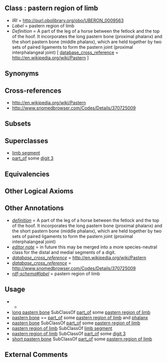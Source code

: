 
## Class : pastern region of limb

 * *IRI* = http://purl.obolibrary.org/obo/UBERON_0009563
 * *Label* = pastern region of limb
 * *Definition* = A part of the leg of a horse between the fetlock and the top of the hoof. It incorporates the long pastern bone (proximal phalanx) and the short pastern bone (middle phalanx), which are held together by two sets of paired ligaments to form the pastern joint (proximal interphalangeal joint) [ [database_cross_reference](../../ef/oboInOwl#hasDbXref.md) = http://en.wikipedia.org/wiki/Pastern ]

## Synonyms


## Cross-references

 * http://en.wikipedia.org/wiki/Pastern
 * http://www.snomedbrowser.com/Codes/Details/370725009

## Subsets


## Superclasses

 * [limb segment](../../UBERON/29/UBERON_0002529.md)
 * [part_of](../../BFO/50/BFO_0000050.md) some [digit 3](../../UBERON/50/UBERON_0006050.md)

## Equivalencies


## Other Logical Axioms


## Other Annotations

 * *[definition](../../IAO/15/IAO_0000115.md)* = A part of the leg of a horse between the fetlock and the top of the hoof. It incorporates the long pastern bone (proximal phalanx) and the short pastern bone (middle phalanx), which are held together by two sets of paired ligaments to form the pastern joint (proximal interphalangeal joint)
 * *[editor note](../../IAO/16/IAO_0000116.md)* = in future this may be merged into a more species-neutral class for the distal and medial segments of a digit.
 * *[database_cross_reference](../../ef/oboInOwl#hasDbXref.md)* = http://en.wikipedia.org/wiki/Pastern
 * *[database_cross_reference](../../ef/oboInOwl#hasDbXref.md)* = http://www.snomedbrowser.com/Codes/Details/370725009
 * *[rdf-schema#label](../../el/rdf-schema#label.md)* = pastern region of limb

## Usage

 * -
 * [long pastern bone](../../UBERON/56/UBERON_0009556.md) SubClassOf [part_of](../../BFO/50/BFO_0000050.md) some [pastern region of limb](../../UBERON/63/UBERON_0009563.md)
 * [pastern bone](../../UBERON/58/UBERON_0009558.md) == [part_of](../../BFO/50/BFO_0000050.md) some [pastern region of limb](../../UBERON/63/UBERON_0009563.md) and [phalanx](../../UBERON/21/UBERON_0003221.md)
 * [pastern bone](../../UBERON/58/UBERON_0009558.md) SubClassOf [part_of](../../BFO/50/BFO_0000050.md) some [pastern region of limb](../../UBERON/63/UBERON_0009563.md)
 * [pastern region of limb](../../UBERON/63/UBERON_0009563.md) SubClassOf [limb segment](../../UBERON/29/UBERON_0002529.md)
 * [pastern region of limb](../../UBERON/63/UBERON_0009563.md) SubClassOf [part_of](../../BFO/50/BFO_0000050.md) some [digit 3](../../UBERON/50/UBERON_0006050.md)
 * [short pastern bone](../../UBERON/55/UBERON_0009555.md) SubClassOf [part_of](../../BFO/50/BFO_0000050.md) some [pastern region of limb](../../UBERON/63/UBERON_0009563.md)

## External Comments

